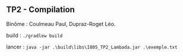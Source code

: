 ## TP2 - Compilation

Binôme : Coulmeau Paul, Dupraz-Roget Léo.

build : ``./gradlew build``

lancer : ``java -jar .\build\libs\I805_TP2_Lambada.jar .\exemple.txt``
